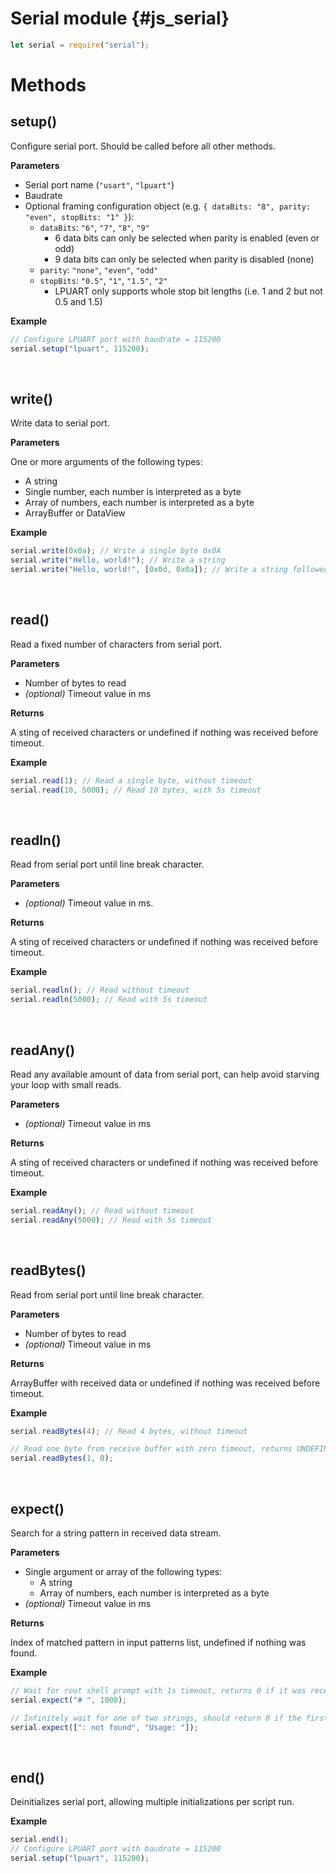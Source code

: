 # Serial module {#js_serial}

```js
let serial = require("serial");
```
# Methods

## setup()
Configure serial port. Should be called before all other methods.

**Parameters**

- Serial port name (`"usart"`, `"lpuart"`)
- Baudrate
- Optional framing configuration object (e.g. `{ dataBits: "8", parity: "even", stopBits: "1" }`):
  - `dataBits`: `"6"`, `"7"`, `"8"`, `"9"`
    - 6 data bits can only be selected when parity is enabled (even or odd)
    - 9 data bits can only be selected when parity is disabled (none)
  - `parity`: `"none"`, `"even"`, `"odd"`
  - `stopBits`: `"0.5"`, `"1"`, `"1.5"`, `"2"`
    - LPUART only supports whole stop bit lengths (i.e. 1 and 2 but not 0.5 and 1.5)

**Example**

```js
// Configure LPUART port with baudrate = 115200
serial.setup("lpuart", 115200);
```

<br>

## write()
Write data to serial port.

**Parameters**

One or more arguments of the following types:
- A string
- Single number, each number is interpreted as a byte
- Array of numbers, each number is interpreted as a byte
- ArrayBuffer or DataView

**Example**

```js
serial.write(0x0a); // Write a single byte 0x0A
serial.write("Hello, world!"); // Write a string
serial.write("Hello, world!", [0x0d, 0x0a]); // Write a string followed by two bytes
```

<br>

## read()
Read a fixed number of characters from serial port.

**Parameters**

- Number of bytes to read
- *(optional)* Timeout value in ms

**Returns**

A sting of received characters or undefined if nothing was received before timeout.

**Example**

```js
serial.read(1); // Read a single byte, without timeout
serial.read(10, 5000); // Read 10 bytes, with 5s timeout
```

<br>

## readln()
Read from serial port until line break character.

**Parameters**

- *(optional)* Timeout value in ms.

**Returns**

A sting of received characters or undefined if nothing was received before timeout.

**Example**

```js
serial.readln(); // Read without timeout
serial.readln(5000); // Read with 5s timeout
```

<br>

## readAny()
Read any available amount of data from serial port, can help avoid starving your loop with small reads.

**Parameters**

- *(optional)* Timeout value in ms

**Returns**

A sting of received characters or undefined if nothing was received before timeout.

**Example**

```js
serial.readAny(); // Read without timeout
serial.readAny(5000); // Read with 5s timeout
```

<br>

## readBytes()
Read from serial port until line break character.

**Parameters**

- Number of bytes to read
- *(optional)* Timeout value in ms

**Returns**

ArrayBuffer with received data or undefined if nothing was received before timeout.

**Example**

```js
serial.readBytes(4); // Read 4 bytes, without timeout

// Read one byte from receive buffer with zero timeout, returns UNDEFINED if Rx buffer is empty
serial.readBytes(1, 0);
```

<br>

## expect()
Search for a string pattern in received data stream.

**Parameters**

- Single argument or array of the following types:
    - A string
    - Array of numbers, each number is interpreted as a byte
- *(optional)* Timeout value in ms

**Returns**

Index of matched pattern in input patterns list, undefined if nothing was found.

**Example**

```js
// Wait for root shell prompt with 1s timeout, returns 0 if it was received before timeout, undefined if not
serial.expect("# ", 1000);

// Infinitely wait for one of two strings, should return 0 if the first string got matched, 1 if the second one
serial.expect([": not found", "Usage: "]);
```

<br>

## end()
Deinitializes serial port, allowing multiple initializations per script run.

**Example**

```js
serial.end();
// Configure LPUART port with baudrate = 115200
serial.setup("lpuart", 115200);
```